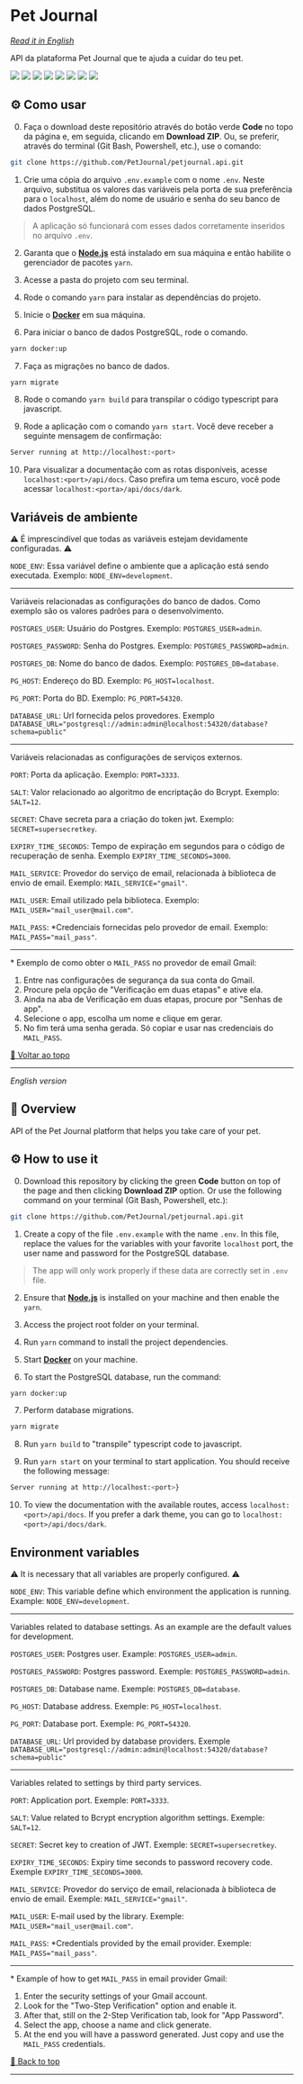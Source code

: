 <div id='top'>

# Pet Journal

</div>

_[Read it in English](#English)_

API da plataforma Pet Journal que te ajuda a cuidar do teu pet.

<div>
  <img src="https://img.shields.io/badge/TypeScript-F7DF1E?style=for-the-badge&logo=typescript&logoColor=black">
  <img src="https://img.shields.io/badge/node-233056?style=for-the-badge&logo=node.js&logoColor=339933">
  <img src="https://img.shields.io/badge/express-eeeeee?style=for-the-badge&logo=express&logoColor=000000">
  <img src="https://img.shields.io/badge/docker-blue?style=for-the-badge&logo=docker&logoColor=ffffff">
  <img src="https://img.shields.io/badge/prisma-676767?style=for-the-badge&logo=prisma&logoColor=cccccc">
  <img src="https://img.shields.io/badge/postgresql-blue?style=for-the-badge&logo=postgresql&logoColor=ffffff"/>
  <img src="https://img.shields.io/badge/jest-ff4545?style=for-the-badge&logo=jest&logoColor=ffffff">
  <img src="https://img.shields.io/badge/swagger-green?style=for-the-badge&logo=swagger&logoColor=">
</div>

## ⚙️ Como usar

0. Faça o download deste repositório através do botão verde **Code** no topo da página e, em seguida, clicando em **Download ZIP**. Ou, se preferir, através do terminal (Git Bash, Powershell, etc.), use o comando:

```bash
git clone https://github.com/PetJournal/petjournal.api.git
```

1. Crie uma cópia do arquivo `.env.example` com o nome `.env`. Neste arquivo, substitua os valores das variáveis pela porta de sua preferência para o `localhost`, além do nome de usuário e senha do seu banco de dados PostgreSQL.
> A aplicação só funcionará com esses dados corretamente inseridos no arquivo `.env`.


2. Garanta que o [**Node.js**](https://nodejs.org/en/download/) está instalado em sua máquina e então habilite o gerenciador de pacotes `yarn`.

3. Acesse a pasta do projeto com seu terminal.

4. Rode o comando `yarn` para instalar as dependências do projeto.

5. Inicie o [**Docker**](https://www.docker.com/) em sua máquina.

6. Para iniciar o banco de dados PostgreSQL, rode o comando.
```bash
yarn docker:up
```

7. Faça as migrações no banco de dados.
```bash
yarn migrate
```

8. Rode o comando `yarn build` para transpilar o código typescript para javascript.

9. Rode a aplicação com o comando `yarn start`. Você deve receber a seguinte mensagem de confirmação:
```bash
Server running at http://localhost:<port>
```

10.  Para visualizar a documentação com as rotas disponíveis, acesse `localhost:<port>/api/docs`. Caso prefira um tema escuro, você pode acessar `localhost:<porta>/api/docs/dark`.

## Variáveis de ambiente

⚠️ É imprescindível que todas as variáveis estejam devidamente configuradas. ⚠️

`NODE_ENV`: Essa variável define o ambiente que a aplicação está sendo executada. Exemplo: `NODE_ENV=development`.

---
Variáveis relacionadas as configurações do banco de dados. Como exemplo são os valores padrões para o desenvolvimento.

`POSTGRES_USER`: Usuário do Postgres. Exemplo: `POSTGRES_USER=admin`.

`POSTGRES_PASSWORD`: Senha do Postgres. Exemplo: `POSTGRES_PASSWORD=admin`.

`POSTGRES_DB`: Nome do banco de dados. Exemplo: `POSTGRES_DB=database`.

`PG_HOST`: Endereço do BD. Exemplo: `PG_HOST=localhost`.

`PG_PORT`: Porta do BD. Exemplo: `PG_PORT=54320`.

`DATABASE_URL`: Url fornecida pelos provedores. Exemplo `DATABASE_URL="postgresql://admin:admin@localhost:54320/database?schema=public"`

---
Variáveis relacionadas as configurações de serviços externos.

`PORT`: Porta da aplicação. Exemplo: `PORT=3333`.

`SALT`: Valor relacionado ao algoritmo de encriptação do Bcrypt. Exemplo: `SALT=12`.

`SECRET`: Chave secreta para a criação do token jwt. Exemplo: `SECRET=supersecretkey`.

`EXPIRY_TIME_SECONDS`: Tempo de expiração em segundos para o código de recuperação de senha. Exemplo `EXPIRY_TIME_SECONDS=3000`.

`MAIL_SERVICE`: Provedor do serviço de email, relacionada à biblioteca de envio de email. Exemplo: `MAIL_SERVICE="gmail"`.

`MAIL_USER`: Email utilizado pela biblioteca. Exemplo: `MAIL_USER="mail_user@mail.com"`.

`MAIL_PASS`: *Credenciais fornecidas pelo provedor de email. Exemplo: `MAIL_PASS="mail_pass"`.

---

\* Exemplo de como obter o `MAIL_PASS` no provedor de email Gmail:

1. Entre nas configurações de segurança da sua conta do Gmail.
2. Procure pela opção de "Verificação em duas etapas" e ative ela.
3. Ainda na aba de Verificação em duas etapas, procure por "Senhas de app".
4. Selecione o app, escolha um nome e clique em gerar.
5. No fim terá uma senha gerada. Só copiar e usar nas credenciais do `MAIL_PASS`.


<a href='#top'>🔼 Voltar ao topo</a>

---

<div id="English">

_English version_

</div>

## 🔎 Overview

API of the Pet Journal platform that helps you take care of your pet.

## ⚙️ How to use it

0. Download this repository by clicking the green **Code** button on top of the page and then clicking **Download ZIP** option. Or use the following command on your terminal (Git Bash, Powershell, etc.):

```bash
git clone https://github.com/PetJournal/petjournal.api.git
```
1. Create a copy of the file `.env.example` with the name `.env`. In this file, replace the values for the variables with your favorite `localhost` port, the user name and password for the PostgreSQL database.

> The app will only work properly if these data are correctly set in `.env` file.

2. Ensure that [**Node.js**](https://nodejs.org/en/download/) is installed on your machine and then enable the `yarn`.

3. Access the project root folder on your terminal.

4. Run `yarn` command to install the project dependencies.

5. Start [**Docker**](https://www.docker.com/) on your machine.

6. To start the PostgreSQL database, run the command:
```bash
yarn docker:up
```

7. Perform database migrations.

```bash
yarn migrate
```

8. Run `yarn build` to "transpile" typescript code to javascript.

9. Run `yarn start` on your terminal to start application. You should receive the following message:

```bash
Server running at http://localhost:<port>}
```

10. To view the documentation with the available routes, access `localhost:<port>/api/docs`. If you prefer a dark theme, you can go to `localhost:<port>/api/docs/dark`.

## Environment variables

⚠️ It is necessary that all variables are properly configured. ⚠️

`NODE_ENV`: This variable define which environment the application is running. Example: `NODE_ENV=development`.

---
Variables related to database settings. As an example are the default values for development.


`POSTGRES_USER`: Postgres user. Example: `POSTGRES_USER=admin`.

`POSTGRES_PASSWORD`: Postgres password. Exemple: `POSTGRES_PASSWORD=admin`.

`POSTGRES_DB`: Database name. Exemple: `POSTGRES_DB=database`.

`PG_HOST`: Database address. Exemple: `PG_HOST=localhost`.

`PG_PORT`: Database port. Exemple: `PG_PORT=54320`.

`DATABASE_URL`: Url provided by database providers. Exemple `DATABASE_URL="postgresql://admin:admin@localhost:54320/database?schema=public"`

---
Variables related to settings by third party services.

`PORT`: Application port. Exemple: `PORT=3333`.

`SALT`: Value related to Bcrypt encryption algorithm settings. Exemple: `SALT=12`.

`SECRET`: Secret key to creation of JWT. Exemple: `SECRET=supersecretkey`.

`EXPIRY_TIME_SECONDS`: Expiry time seconds to password recovery code. Exemple `EXPIRY_TIME_SECONDS=3000`.

`MAIL_SERVICE`: Provedor do serviço de email, relacionada à biblioteca de envio de email. Exemple: `MAIL_SERVICE="gmail"`.

`MAIL_USER`: E-mail used by the library. Exemple: `MAIL_USER="mail_user@mail.com"`.

`MAIL_PASS`: *Credentials provided by the email provider. Exemple: `MAIL_PASS="mail_pass"`.

---

\* Example of how to get `MAIL_PASS` in email provider Gmail:
1. Enter the security settings of your Gmail account.
2. Look for the "Two-Step Verification" option and enable it.
3. After that, still on the 2-Step Verification tab, look for "App Password".
4. Select the app, choose a name and click generate.
5. At the end you will have a password generated. Just copy and use the `MAIL_PASS` credentials.

<a href='#top'>🔼 Back to top</a>

---
